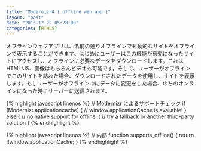 ```yaml
---
title: "Modernizr4 [ offline web app ]"
layout: "post"
date: "2013-12-22 05:28:00"
categories: [HTML5]
---
```


オフラインウェブアプリは、名前の通りオフラインでも動的なサイトをオフラインで表示することができます。はじめにユーザーはこの機能が有効になったサイトにアクセスし、オフラインに必要なデータをダウンロードします。これは HTML/JS、画像はもちろんビデオも可能です。そして、ユーザーがオフラインでこのサイトを訪れた場合、ダウンロードされたデータを使用し、サイトを表示します。もしユーザーがオフライン中にデータに変更をした場合、のちのオンラインになった時にサーバーに送信されます。

{% highlight javascript linenos %}
// Modernizr によるサポートチェック
if (Modernizr.applicationcache) {
     // window.applicationCache is available!
} else {
     // no native support for offline :(
     // try a fallback or another third-party solution
}
{% endhighlight %}

{% highlight javascript linenos %}
// 内部
function supports_offline() { 
     return !!window.applicationCache;
}
{% endhighlight %}